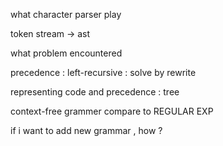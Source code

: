 what character parser play

token stream -> ast

what problem encountered

precedence : 
left-recursive : solve by rewrite

representing code and  precedence : tree

context-free grammer  compare to REGULAR EXP

if i want to add new grammar , how ?